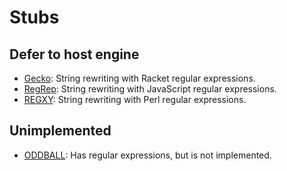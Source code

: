 # Stubs

## Defer to host engine

- [Gecko](https://esolangs.org/wiki/Gecko): String rewriting with Racket regular
  expressions.
- [RegRep](https://esolangs.org/wiki/RegRep): String rewriting with JavaScript
  regular expressions.
- [REGXY](https://esolangs.org/wiki/REGXY): String rewriting with Perl regular
  expressions.

## Unimplemented

- [ODDBALL](https://esolangs.org/wiki/ODDBALL): Has regular expressions, but is
  not implemented.
